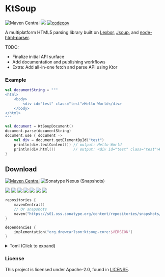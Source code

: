 # KtSoup

![Maven Central](https://img.shields.io/maven-central/v/org.drewcarlson/ktsoup-core-jvm?label=maven&color=blue)
![](https://github.com/DrewCarlson/KtSoup/workflows/Tests/badge.svg)
[![codecov](https://codecov.io/gh/DrewCarlson/KtSoup/branch/main/graph/badge.svg?token=BTQ8XQOD86)](https://codecov.io/gh/DrewCarlson/KtSoup)

A multiplatform HTML5 parsing library built on [Lexbor](https://github.com/lexbor/lexbor), [Jsoup](https://jsoup.org/), and [node-html-parser](https://github.com/taoqf/node-html-parser).

TODO:
 - Finalize initial API surface
 - Add documentation and publishing workflows
 - Extra: Add all-in-one fetch and parse API using Ktor

### Example

```kotlin
val documentString = """
<html>
    <body>
        <div id="test" class="test">Hello World</div>
    </body>
</html>
"""

val document = KtSoupDocument()
document.parse(documentString)
document.use { document ->
    val div = document.getElementById("test")
    println(div.textContent()) // output: Hello World
    println(div.html())        // output: <div id="test" class="test">Hello World</div>
}

```


## Download

[![Maven Central](https://img.shields.io/maven-central/v/org.drewcarlson/ktsoup-core-jvm?label=maven&color=blue)](https://search.maven.org/search?q=g:org.drewcarlson%20a:ktsoup-*)
![Sonatype Nexus (Snapshots)](https://img.shields.io/nexus/s/org.drewcarlson/ktsoup-core-jvm?server=https%3A%2F%2Fs01.oss.sonatype.org)

![](https://img.shields.io/static/v1?label=&message=Platforms&color=grey)
![](https://img.shields.io/static/v1?label=&message=Js&color=blue)
![](https://img.shields.io/static/v1?label=&message=Jvm&color=blue)
![](https://img.shields.io/static/v1?label=&message=Linux&color=blue)
![](https://img.shields.io/static/v1?label=&message=macOS&color=blue)
![](https://img.shields.io/static/v1?label=&message=Windows&color=blue)
![](https://img.shields.io/static/v1?label=&message=iOS&color=blue)

```kotlin
repositories {
    mavenCentral()
    // Or snapshots
    maven("https://s01.oss.sonatype.org/content/repositories/snapshots/")
}

dependencies {
    implementation("org.drewcarlson:ktsoup-core:$VERSION")
}
```

<details>
<summary>Toml (Click to expand)</summary>

```toml
[versions]
ktsoup = "1.0.0-SNAPSHOT"

[libraries]
ktsoup-core = { module = "org.drewcarlson:ktsoup-core", version.ref = "ktsoup" }
```
</details>


### License

This project is licensed under Apache-2.0, found in [LICENSE](LICENSE).
